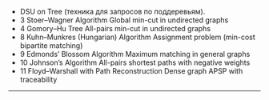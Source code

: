 







- DSU on Tree (техника для запросов по поддеревьям).
- 3	Stoer–Wagner Algorithm	Global min-cut in undirected graphs
- 4	Gomory–Hu Tree	All-pairs min-cut in undirected graphs
- 8	Kuhn–Munkres (Hungarian) Algorithm	Assignment problem (min-cost bipartite matching)
- 9	Edmonds’ Blossom Algorithm	Maximum matching in general graphs
- 10	Johnson’s Algorithm	All-pairs shortest paths with negative weights
- 11	Floyd–Warshall with Path Reconstruction	Dense graph APSP with traceability




---
